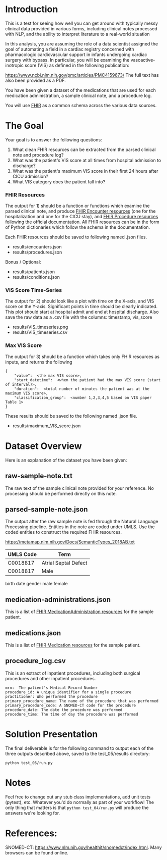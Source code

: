 # Introduction
This is a test for seeing how well you can get around with typically messy clinical data provided in various forms, including clinical notes processed with NLP, and the ability to interpret literature to a real-world situation

In this analysis, you are assuming the role of a data scientist assigned the goal of automating a field in a cardiac registry concerned with pharmacologic cardiovascular support in infants undergoing cardiac surgery with bypass.  In particular, you will be examining the vasoactive-inotropic score (VIS) as defined in the following publication:

https://www.ncbi.nlm.nih.gov/pmc/articles/PMC4159673/
The full text has also been provided as a PDF.

You have been given a dataset of the medications that are used for each medication administration, a sample clinical note, and a procedure log.

You will use [FHIR](https://www.hl7.org/fhir) as a common schema across the various data sources.

# The Goal
Your goal is to answer the following questions:

 1. What clean FHIR resources can be extracted from the parsed clinical note and procedure log?
 2. What was the patient's VIS score at all times from hospital admission to discharge?
 3. What was the patient's maximum VIS score in their first 24 hours after CICU admission?
 4. What VIS category does the patient fall into?

### FHIR Resources
The output for 1) should be a function or functions which examine the parsed clinical note, and produce [FHIR Encounter resources](https://www.hl7.org/fhir/encounter.html) (one for the hospitalization and one for the CICU stay), and [FHIR Procedure resources](https://www.hl7.org/fhir/procedure.html) following the official documentation.  All FHIR resources can be in the form of Python dictionaries which follow the schema in the documentation.

Each FHIR resources should be saved to following named .json files.
* results/encounters.json
* results/procedures.json

Bonus / Optional:
* results/patients.json
* results/conditions.json


### VIS Score Time-Series
The output for 2) should look like a plot with time on the X-axis, and VIS score on the Y-axis.  Significant points in time should be clearly indicated.  This plot should start at hospital admit and end at hospital discharge.  Also save the raw data as a .csv file with the columns:  timestamp, vis_score

* results/VIS_timeseries.png
* results/VIS_timeseries.csv

### Max VIS Score
The output for 3) should be a function which takes only FHIR resources as inputs, and returns the following
```
{
    "value":  <the max VIS score>,
    "start_datetime":  <when the patient had the max VIS score (start of interval)>,
    "duration":  <total number of minutes the patient was at the maximum VIS score>,
    "classification_group":  <number 1,2,3,4,5 based on VIS paper Table 1>
}
```

These results should be saved to the following named .json file.
* results/maximum_VIS_score.json

# Dataset Overview
Here is an explanation of the dataset you have been given:


## raw-sample-note.txt
The raw text of the sample clinical note provided for your reference.  No processing should be performed directly on this note.

## parsed-sample-note.json
The output after the raw sample note is fed through the Natural Language Processing pipeline.  Entities in the note are coded under UMLS.  Use the coded entities to construct the required FHIR resources.

https://metamap.nlm.nih.gov/Docs/SemanticTypes_2018AB.txt


| UMLS Code | Term |
|----------|----------------------|
| C0018817 | Atrial Septal Defect |
| C0018817 | Male |

birth date
gender
male
female


## medication-administrations.json
This is a list of [FHIR MedicationAdministration resources](https://www.hl7.org/fhir/medicationadministration.html) for the sample patient.

## medications.json
This is a list of [FHIR Medication resources](https://www.hl7.org/fhir/medication.html) for the sample patient.

## procedure_log.csv
This is an extract of inpatient procedures, including both surgical procedures and other inpatient procedures.

```
mrn:  The patient's Medical Record Number
procedure_id: A unique identifier for a single procedure
practitioner: Who performed the procedure
primary_procedure_name: The name of the procedure that was performed
primary_procedure_code: A SNOMED-CT code for the procedure
procedure_date: The date the procedure was performed
procedure_time: The time of day the procedure was performed
```


# Solution Presentation
The final deliverable is for the following command to output each of the three outputs described above, saved to the test_05/results directory:
```
python test_05/run.py
```

# Notes
Feel free to change out any stub class implementations, add unit tests (pytest), etc. Whatever 
you'd do normally as part of your workflow! The only thing that matters is that `python test_04/run.py`
will produce the answers we're looking for.


# References:
SNOMED-CT:  https://www.nlm.nih.gov/healthit/snomedct/index.html.  Many browsers can be found online.

